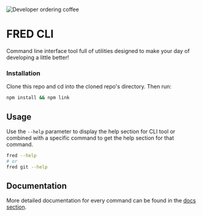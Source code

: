 ![Developer ordering coffee](./docs/developer.png)

# FRED CLI

Command line interface tool full of utilities designed to make your day of developing a little better!


### Installation

Clone this repo and cd into the cloned repo's directory.  Then run:

```sh
npm install && npm link
```

## Usage

Use the `--help` parameter to display the help section for CLI tool or combined with a specific command to get the help section for that command.

```sh
fred --help
# or
fred git --help
```


## Documentation

More detailed documentation for every command can be found in the [docs section](./docs/README.md).